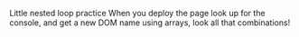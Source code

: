 Little nested loop practice
When you deploy the page look up for the console, and get a new DOM name using arrays, look all that combinations!
